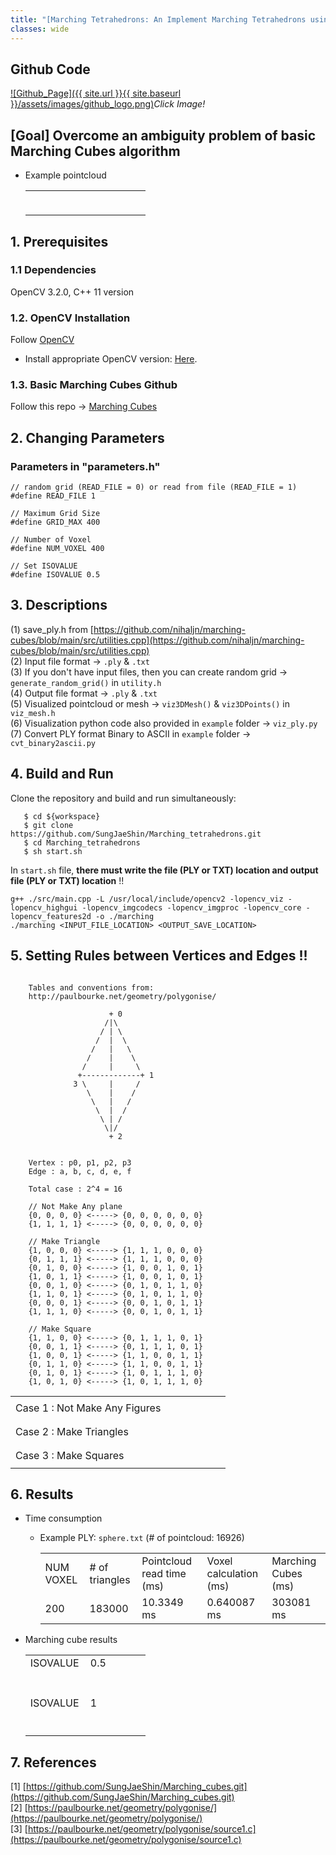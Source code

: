 ```yaml
---
title: "[Marching Tetrahedrons: An Implement Marching Tetrahedrons using OpenCV in C++]"
classes: wide
---
```


## Github Code 
[![Github_Page]({{ site.url }}{{ site.baseurl }}/assets/images/github_logo.png)](https://github.com/SungJaeShin/Marching_tetrahedrons.git)*Click Image!*

## [Goal] Overcome an ambiguity problem of basic Marching Cubes algorithm 
- Example pointcloud 
   <table>
      <tr>
      <td>
         <figure class="align-center">
            <img src="{{ site.url }}{{ site.baseurl }}/assets/images/marching_tetrahedrons/sphere1.png" alt="">
         </figure> 
      </td>
       <td>
         <figure class="align-center">
            <img src="{{ site.url }}{{ site.baseurl }}/assets/images/marching_tetrahedrons/sphere2.png" alt="">
         </figure> 
      </td>
      </tr>
   </table>

## 1. Prerequisites
### 1.1 Dependencies
OpenCV 3.2.0, C++ 11 version

### 1.2. OpenCV Installation
Follow [OpenCV](https://docs.opencv.org/4.x/d2/de6/tutorial_py_setup_in_ubuntu.html)
- Install appropriate OpenCV version: [Here](https://sungjaeshin.github.io/O/opencv-install/).

### 1.3. Basic Marching Cubes Github
Follow this repo &rarr; [Marching Cubes](https://github.com/SungJaeShin/Marching_cubes.git)

## 2. Changing Parameters
### Parameters in "parameters.h"
```
// random grid (READ_FILE = 0) or read from file (READ_FILE = 1)
#define READ_FILE 1 

// Maximum Grid Size
#define GRID_MAX 400

// Number of Voxel  
#define NUM_VOXEL 400

// Set ISOVALUE
#define ISOVALUE 0.5
```

## 3. Descriptions
(1) save_ply.h from [https://github.com/nihaljn/marching-cubes/blob/main/src/utilities.cpp](https://github.com/nihaljn/marching-cubes/blob/main/src/utilities.cpp) \
(2) Input file format &rarr; `.ply` & `.txt` \
(3) If you don't have input files, then you can create random grid &rarr; `generate_random_grid()` in `utility.h` \
(4) Output file format &rarr; `.ply` & `.txt` \
(5) Visualized pointcloud or mesh &rarr; `viz3DMesh()` & `viz3DPoints()` in `viz_mesh.h` \
(6) Visualization python code also provided in `example` folder &rarr; `viz_ply.py` \
(7) Convert PLY format Binary to ASCII in `example` folder &rarr; `cvt_binary2ascii.py` 

## 4. Build and Run 
Clone the repository and build and run simultaneously:
```
   $ cd ${workspace}
   $ git clone https://github.com/SungJaeShin/Marching_tetrahedrons.git
   $ cd Marching_tetrahedrons
   $ sh start.sh
```

In `start.sh` file, **there must write the file (PLY or TXT) location and output file (PLY or TXT) location** !!
```
g++ ./src/main.cpp -L /usr/local/include/opencv2 -lopencv_viz -lopencv_highgui -lopencv_imgcodecs -lopencv_imgproc -lopencv_core -lopencv_features2d -o ./marching
./marching <INPUT_FILE_LOCATION> <OUTPUT_SAVE_LOCATION>
```

## 5. Setting Rules between Vertices and Edges !!
```

    Tables and conventions from:
    http://paulbourke.net/geometry/polygonise/

                      + 0
                     /|\
                    / | \
                   /  |  \
                  /   |   \
                 /    |    \
                /     |     \
               +-------------+ 1
              3 \     |     /
                 \    |    /
                  \   |   /
                   \  |  /
                    \ | /
                     \|/
                      + 2


    Vertex : p0, p1, p2, p3
    Edge : a, b, c, d, e, f
    
    Total case : 2^4 = 16
    
    // Not Make Any plane
    {0, 0, 0, 0} <-----> {0, 0, 0, 0, 0, 0} 
    {1, 1, 1, 1} <-----> {0, 0, 0, 0, 0, 0} 

    // Make Triangle
    {1, 0, 0, 0} <-----> {1, 1, 1, 0, 0, 0}
    {0, 1, 1, 1} <-----> {1, 1, 1, 0, 0, 0}
    {0, 1, 0, 0} <-----> {1, 0, 0, 1, 0, 1}
    {1, 0, 1, 1} <-----> {1, 0, 0, 1, 0, 1}
    {0, 0, 1, 0} <-----> {0, 1, 0, 1, 1, 0}
    {1, 1, 0, 1} <-----> {0, 1, 0, 1, 1, 0}
    {0, 0, 0, 1} <-----> {0, 0, 1, 0, 1, 1}
    {1, 1, 1, 0} <-----> {0, 0, 1, 0, 1, 1}

    // Make Square
    {1, 1, 0, 0} <-----> {0, 1, 1, 1, 0, 1}
    {0, 0, 1, 1} <-----> {0, 1, 1, 1, 0, 1}
    {1, 0, 0, 1} <-----> {1, 1, 0, 0, 1, 1}
    {0, 1, 1, 0} <-----> {1, 1, 0, 0, 1, 1}
    {0, 1, 0, 1} <-----> {1, 0, 1, 1, 1, 0}
    {1, 0, 1, 0} <-----> {1, 0, 1, 1, 1, 0}

```

  <table>
      <tr>
         <td> Case 1 : Not Make Any Figures </td>
         <td>
         <figure class="align-center">
            <img src="{{ site.url }}{{ site.baseurl }}/assets/images/marching_tetrahedrons/not_make_any_figures.jpg" alt="">
         </figure> 
         </td>
      </tr>
      <tr>
         <td> Case 2 : Make Triangles </td>
         <td>
         <figure class="align-center">
            <img src="{{ site.url }}{{ site.baseurl }}/assets/images/marching_tetrahedrons/make_triangles.jpg" alt="">
         </figure> 
         </td>
      </tr>
      <tr> 
         <td> Case 3 : Make Squares </td>
         <td>
         <figure class="align-center">
            <img src="{{ site.url }}{{ site.baseurl }}/assets/images/marching_tetrahedrons/make_squares.jpg" alt="">
         </figure> 
         </td>
      </tr>
  </table>

## 6. Results
- Time consumption
   - Example PLY: `sphere.txt` (# of pointcloud: 16926)
      <table>
         <tr>
            <td> NUM VOXEL </td>
            <td> # of triangles </td>
            <td> Pointcloud read time (ms) </td>
            <td> Voxel calculation (ms) </td>
            <td> Marching Cubes (ms) </td>
         </tr> 
         <tr>
            <td> 200 </td>
            <td> 183000 </td>
            <td> 10.3349 ms </td>
            <td> 0.640087 ms </td>
            <td> 303081 ms </td>
         </tr>
      </table>

- Marching cube results
   <table>
      <tr>
         <td> ISOVALUE </td>
         <td> 0.5 </td>
      </tr> 
      <tr>
      <td>
         <figure class="align-center">
            <img src="{{ site.url }}{{ site.baseurl }}/assets/images/marching_tetrahedrons/sphere_density_0.5.png" alt="">
         </figure> 
      </td>
      <td>
         <figure class="align-center">
            <img src="{{ site.url }}{{ site.baseurl }}/assets/images/marching_tetrahedrons/sphere_density_0.5_2.png" alt="">
         </figure> 
      </td>
      </tr> 
      <tr>
         <td> ISOVALUE </td>
         <td> 1 </td>
      </tr> 
      <tr>
      <td>
         <figure class="align-center">
            <img src="{{ site.url }}{{ site.baseurl }}/assets/images/marching_tetrahedrons/sphere_density_1.png" alt="">
         </figure> 
      </td>
      <td>
         <figure class="align-center">
            <img src="{{ site.url }}{{ site.baseurl }}/assets/images/marching_tetrahedrons/sphere_density_1_2.png" alt="">
         </figure> 
      </td>
      </tr> 
   </table>

## 7. References
[1] [https://github.com/SungJaeShin/Marching_cubes.git](https://github.com/SungJaeShin/Marching_cubes.git) \
[2] [https://paulbourke.net/geometry/polygonise/](https://paulbourke.net/geometry/polygonise/) \
[3] [https://paulbourke.net/geometry/polygonise/source1.c](https://paulbourke.net/geometry/polygonise/source1.c) 